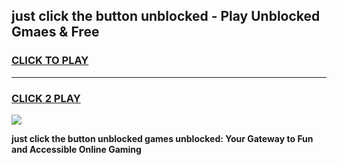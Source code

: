 
## just click the button unblocked - Play Unblocked Gmaes & Free
<h3>
<a href="https://news.freeplayer.one?title=just_click_the_button_unblocked&ref=16F">CLICK TO PLAY</a></h3>
<hr>

<h3>
<a href="https://news.freeplayer.one?title=just_click_the_button_unblocked&ref=16F">CLICK 2 PLAY</a>
  
</h3>

<a href="https://news.freeplayer.one?title=just_click_the_button_unblocked&ref=16F/"><img src="https://clearcache.store/games.png"></a>


**just click the button unblocked games unblocked: Your Gateway to Fun and Accessible Online Gaming**
